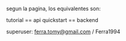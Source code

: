 segun la pagina, los equivalentes son:

tutorial == api
quickstart == backend

superuser: ferra.tomy@gmail.com / Ferra1994